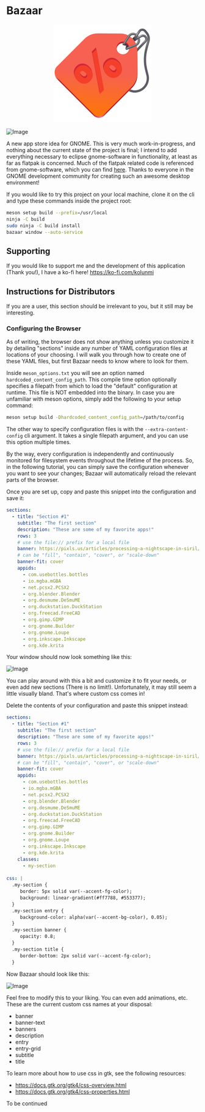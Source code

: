 # Bazaar

<div align="center">
<img src="data/icons/hicolor/scalable/apps/io.github.kolunmi.bazaar.svg" width="256" height="256" />
</div>

![Image](https://github.com/user-attachments/assets/57e235a2-d01d-47fc-8d56-ac9d4ecc8b51)

A new app store idea for GNOME. This is very much work-in-progress,
and nothing about the current state of the project is final; I intend
to add everything necessary to eclipse gnome-software in
functionality, at least as far as flatpak is concerned. Much of the
flatpak related code is referenced from gnome-software, which you can
find [here](https://gitlab.gnome.org/GNOME/gnome-software). Thanks to
everyone in the GNOME development community for creating such an
awesome desktop environment!

If you would like to try this project on your local machine, clone it
on the cli and type these commands inside the project root:

```sh
meson setup build --prefix=/usr/local
ninja -C build
sudo ninja -C build install
bazaar window --auto-service
```

## Supporting

If you would like to support me and the development of this
application (Thank you!), I have a ko-fi here!
https://ko-fi.com/kolunmi

## Instructions for Distributors

If you are a user, this section should be irrelevant to you, but it
still may be interesting.

### Configuring the Browser

As of writing, the browser does not show anything unless you customize
it by detailing "sections" inside any number of YAML configuration
files at locations of your choosing. I will walk you through how to
create one of these YAML files, but first Bazaar needs to know where
to look for them.

Inside `meson_options.txt` you will see an option named
`hardcoded_content_config_path`. This compile time option optionally
specifies a filepath from which to load the "default" configuration at
runtime. This file is NOT embedded into the binary. In case you are
unfamiliar with meson options, simply add the following to your setup
command:

```sh
meson setup build -Dhardcoded_content_config_path=/path/to/config
```

The other way to specify configuration files is with the
`--extra-content-config` cli argument. It takes a single filepath
argument, and you can use this option multiple times.

By the way, every configuration is independently and continuously
monitored for filesystem events throughout the lifetime of the
process. So, in the following tutorial, you can simply save the
configuration whenever you want to see your changes; Bazaar will
automatically reload the relevant parts of the browser.

Once you are set up, copy and paste this snippet into the
configuration and save it:

```yaml
sections:
  - title: "Section #1"
    subtitle: "The first section"
    description: "These are some of my favorite apps!"
    rows: 3
    # use the file:// prefix for a local file
    banner: https://pixls.us/articles/processing-a-nightscape-in-siril/resultat_03_final.jpg
    # can be "fill", "contain", "cover", or "scale-down"
    banner-fit: cover
    appids:
      - com.usebottles.bottles
      - io.mgba.mGBA
      - net.pcsx2.PCSX2
      - org.blender.Blender
      - org.desmume.DeSmuME
      - org.duckstation.DuckStation
      - org.freecad.FreeCAD
      - org.gimp.GIMP
      - org.gnome.Builder
      - org.gnome.Loupe
      - org.inkscape.Inkscape
      - org.kde.krita
```

Your window should now look something like this:

![Image](https://github.com/user-attachments/assets/26cd8977-95d0-4e21-903f-e7cc7abbd776)

You can play around with this a bit and customize it to fit your
needs, or even add new sections (There is no limit!). Unfortunately,
it may still seem a little visually bland. That's where custom css
comes in!

Delete the contents of your configuration and paste this snippet
instead:

```yaml
sections:
  - title: "Section #1"
    subtitle: "The first section"
    description: "These are some of my favorite apps!"
    rows: 3
    # use the file:// prefix for a local file
    banner: https://pixls.us/articles/processing-a-nightscape-in-siril/resultat_03_final.jpg
    # can be "fill", "contain", "cover", or "scale-down"
    banner-fit: cover
    appids:
      - com.usebottles.bottles
      - io.mgba.mGBA
      - net.pcsx2.PCSX2
      - org.blender.Blender
      - org.desmume.DeSmuME
      - org.duckstation.DuckStation
      - org.freecad.FreeCAD
      - org.gimp.GIMP
      - org.gnome.Builder
      - org.gnome.Loupe
      - org.inkscape.Inkscape
      - org.kde.krita
    classes:
      - my-section

css: |
  .my-section {
     border: 5px solid var(--accent-fg-color);
     background: linear-gradient(#ff7788, #553377);
  }
  .my-section entry {
     background-color: alpha(var(--accent-bg-color), 0.05);
  }
  .my-section banner {
     opacity: 0.8;
  }
  .my-section title {
     border-bottom: 2px solid var(--accent-fg-color);
  }
```

Now Bazaar should look like this:

![Image](https://github.com/user-attachments/assets/2fb5c399-380a-48be-be6c-c5c035c2b4a0)

Feel free to modify this to your liking. You can even add animations,
etc. These are the current custom css names at your disposal:

* banner
* banner-text
* banners
* description
* entry
* entry-grid
* subtitle
* title

To learn more about how to use css in gtk, see the following
resources:

* https://docs.gtk.org/gtk4/css-overview.html
* https://docs.gtk.org/gtk4/css-properties.html

To be continued
